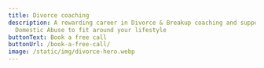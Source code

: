 ```yaml
---
title: Divorce coaching
description: A rewarding career in Divorce & Breakup coaching and support for
  Domestic Abuse to fit around your lifestyle
buttonText: Book a free call
buttonUrl: /book-a-free-call/
image: /static/img/divorce-hero.webp
---
```

